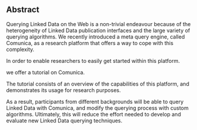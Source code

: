 ## Abstract
<!-- Context      -->
Querying Linked Data on the Web is a non-trivial endeavour
because of the heterogeneity of Linked Data publication interfaces
and the large variety of querying algorithms.
We recently introduced a meta query engine, called Comunica,
as a research platform that offers a way to cope with this complexity.
<!-- Need         -->
In order to enable researchers to easily get started within this platform.
<!-- Task         -->
we offer a tutorial on Comunica.
<!-- Object       -->
The tutorial consists of an overview of the capabilities of this platform,
and demonstrates its usage for research purposes.
<!-- Findings     -->
<!-- Conclusion   -->
As a result, participants from different backgrounds
will be able to query Linked Data with Comunica,
and modify the querying process with custom algorithms.
Ultimately, this will reduce the effort needed to develop
and evaluate new Linked Data querying techniques.
<!-- Perspectives -->

